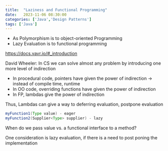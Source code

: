 ```yaml
---
title:  "Laziness and Functional Programming"
date:   2023-11-06 08:30:00
categories: ['Java','Design Patterns']
tags: ['Java']
---
```


* As Polymorphism is to object-oriented Programming
* Lazy Evaluation is to functional programming

https://docs.vavr.io/#_introduction

David Wheeler: In CS we can solve almost any problem by introducing
one more level of indirection

* In procedural code, pointers have given the power of indirection -> instead of
  compile time, runtime
* In OO code, overriding functions have given the power of indirection
* In FP, lambdas give the power of indirection

Thus, Lambdas can give a way to deferring evaluation, postpone evaluation

```java
myFunction1(Type value) - eager
myFunction2(Supplier<Type> supplier) - lazy
```

When do we pass value vs. a functional interface to a method?

One consideration is lazy evaluation, if there is a need to post poning the
implementation

